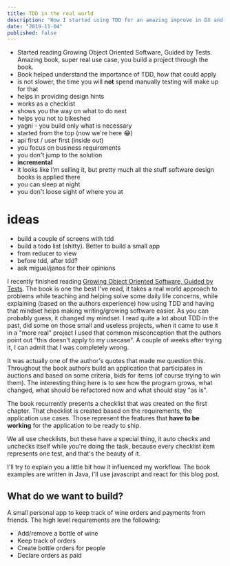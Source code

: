 ```yaml
---
title: TDD in the real world
description: "How I started using TDD for an amazing improve in DX and UX"
date: "2019-11-04"
published: false
---
```


- Started reading Growing Object Oriented Software, Guided by Tests. Amazing book, super real use case, you build a project through the book.
- Book helped understand the importance of TDD, how that could apply
- is not slower, the time you will **not** spend manually testing will make up for that
- helps in providing design hints
- works as a checklist
- shows you the way on what to do next
- helps you not to bikeshed
- yagni - you build only what is necessary
- started from the top (now we're here :joy:)
- api first / user first (inside out)
- you focus on business requirements
- you don't jump to the solution
- **incremental**
- it looks like I'm selling it, but pretty much all the stuff software design books  is applied there
- you can sleep at night
- you don't loose sight of where you at


# ideas

- build a couple of screens with tdd
- build a todo list (shitty). Better to build a small app
- from reducer to view
- before tdd, after tdd?
- ask miguel/janos for their opinions

I recently finished reading [Growing Object Oriented Software, Guided by Tests](https://www.goodreads.com/book/show/4268826-growing-object-oriented-software-guided-by-tests). The book is one the best I've read, it takes a real world approach to problems while teaching and helping solve some daily life concerns, while explaining (based on the authors experience) how using TDD and having that mindset helps making writing/growing software easier. As you can probably guess, it changed my mindset. I read quite a lot about TDD in the past, did some on those small and useless projects, when it came to use it in a "more real" project I used that common misconception that the authors point out "this doesn't apply to my usecase". A couple of weeks after trying it, I can admit that I was completely wrong.

It was actually one of the author's quotes that made me question this. Throughout the book authors build an application that participates in auctions and based on some criteria, bids for items (of course trying to win them). The interesting thing here is to see how the program grows, what changed, what should be refactored now and what should stay "as is".

The book recurrently presents a checklist that was created on the first chapter. That checklist is created based on the requirements, the application use cases. Those represent the features that **have to be working** for the application to be ready to ship.

We all use checklists, but these have a special thing, it auto checks and unchecks itself while you're doing the task, because every checklist item represents one test, and that's the beauty of it.

I'll try to explain you a little bit how it influenced my workflow. The book examples are written in Java, I'll use javascript and react for this blog post.

## What do we want to build?

A small personal app to keep track of wine orders and payments from friends. The high level requirements are the following:

- Add/remove a bottle of wine
- Keep track of orders
- Create bottle orders for people
- Declare orders as paid
